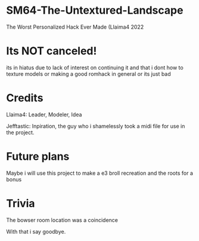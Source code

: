 # SM64-The-Untextured-Landscape
The Worst Personalized Hack Ever Made (Llaima4 2022

# Its NOT canceled!
its in hiatus due to lack of interest on continuing it and that i dont how to texture models or making a good romhack in general or its just bad
# Credits
Llaima4: Leader, Modeler, Idea

Jefftastic: Inpiration, the guy who i shamelessly took a midi file for use in the project.
# Future plans
Maybe i will use this project to make a e3 broll recreation and the roots for a bonus
# Trivia
The bowser room location was a coincidence


With that i say goodbye.



